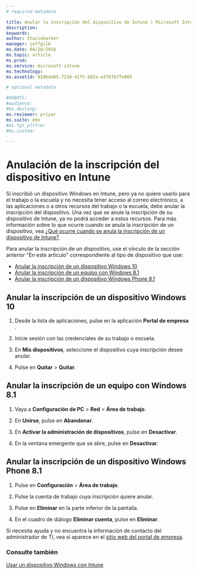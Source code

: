 ```yaml
---
# required metadata

title: Anular la inscripción del dispositivo de Intune | Microsoft Intune
description:
keywords:
author: Staciebarker
manager: jeffgilb
ms.date: 04/28/2016
ms.topic: article
ms.prod:
ms.service: microsoft-intune
ms.technology:
ms.assetid: 018bda65-7238-41f5-b92a-e5f67b7fe085

# optional metadata

#ROBOTS:
#audience:
#ms.devlang:
ms.reviewer: priyar
ms.suite: ems
#ms.tgt_pltfrm:
#ms.custom:

---
```



# Anulación de la inscripción del dispositivo en Intune

Si inscribió un dispositivo Windows en Intune, pero ya no quiere usarlo para el trabajo o la escuela y no necesita tener acceso al correo electrónico, a las aplicaciones o a otros recursos del trabajo o la escuela, debe anular la inscripción del dispositivo. Una vez que se anule la inscripción de su dispositivo de Intune, ya no podrá acceder a estos recursos. Para más información sobre lo que ocurre cuando se anula la inscripción de un dispositivo, vea [¿Qué ocurre cuando se anula la inscripción de un dispositivo de Intune?](what-happens-if-you-unenroll-your-device-from-intune-windows.md).

Para anular la inscripción de un dispositivo, use el vínculo de la sección anterior "En este artículo" correspondiente al tipo de dispositivo que use:

-   [Anular la inscripción de un dispositivo Windows 10](#unenroll-your-windows-10-device)
-   [Anular la inscripción de un equipo con Windows 8.1](#unenroll-your-windows-8-1-computer)
-   [Anular la inscripción de un dispositivo Windows Phone 8.1](#unenroll-your-windows-phone-8-1-device)

## Anular la inscripción de un dispositivo Windows 10

1.  Desde la lista de aplicaciones, pulse en la aplicación **Portal de empresa** .

2.  Inicie sesión con las credenciales de su trabajo o escuela.

3.  En **Mis dispositivos**, seleccione el dispositivo cuya inscripción desee anular.

4.  Pulse en **Quitar** &gt; **Quitar**.

## Anular la inscripción de un equipo con Windows 8.1

1.  Vaya a **Configuración de PC** &gt; **Red** &gt; **Área de trabajo**.

2.  En **Unirse**, pulse en **Abandonar**.

3.  En **Activar la administración de dispositivos**, pulse en **Desactivar**.

4.  En la ventana emergente que se abre, pulse en **Desactivar**.

## Anular la inscripción de un dispositivo Windows Phone 8.1

1.  Pulse en **Configuración** &gt; **Área de trabajo**.

2.  Pulse la cuenta de trabajo cuya inscripción quiere anular.

3.  Pulse en **Eliminar** en la parte inferior de la pantalla.

4.  En el cuadro de diálogo **Eliminar cuenta**, pulse en **Eliminar**.

Si necesita ayuda y no encuentra la información de contacto del administrador de TI, vea si aparece en el [sitio web del portal de empresa](http://portal.manage.microsoft.com).

### Consulte también
[Usar un dispositivo Windows con Intune](using-your-windows-device-with-intune.md)

<!--HONumber=Jun16_HO1-->


